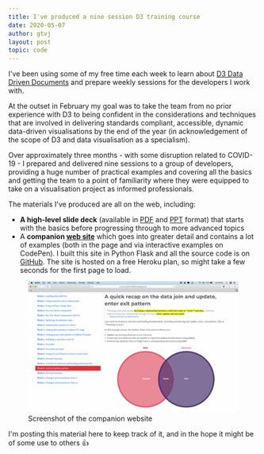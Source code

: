```yaml
---
title: I've produced a nine session D3 training course
date: 2020-05-07
author: gtvj
layout: post
topic: code
---
```


I've been using some of my free time each week to learn about [D3 Data Driven Documents](https://d3js.org) and prepare weekly sessions for the developers I work with. 

At the outset in February my goal was to take the team from no prior experience with D3 to being confident in the considerations and techniques that are involved in delivering standards compliant, accessible, dynamic data-driven visualisations by the end of the year (in acknowledgement of the scope of D3 and data visualisation as a specialism). 

Over approximately three months - with some disruption related to COVID-19 - I prepared and delivered nine sessions to a group of developers, providing a huge number of practical examples and covering all the basics and getting the team to a point of familiarity where they were equipped to take on a visualisation project as informed professionals.

The materials I've produced are all on the web, including:

* **A high-level slide deck** (available in [PDF](/content/visualisation-with-javaScript.pdf) and [PPT](/content/visualisation-with-javaScript.pptx) format) that starts with the basics before progressing through to more advanced topics
* A **companion [web site](https://pure-hamlet-59256.herokuapp.com)** which goes into greater detail and contains a lot of examples (both in the page and via interactive examples on CodePen). I built this site in Python Flask and all the source code is on [GitHub](https://github.com/gtvj/data-visualisation-javascript-with-web-standards). The site is hosted on a free Heroku plan, so might take a few seconds for the first page to load. 

<figure>
    <img src="/content/d3-website-screenshot.png"
         alt="Screenshot of the companion website">
    <figcaption>Screenshot of the companion website</figcaption>
</figure>

I'm posting this material here to keep track of it, and in the hope it might be of some use to others 👍


